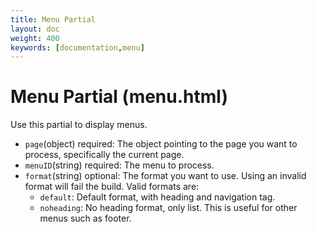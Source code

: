 ```yaml
---
title: Menu Partial
layout: doc
weight: 400
keywords: [documentation,menu]
---
```

# Menu Partial (menu.html)
Use this partial to display menus.
- `page`(object) required: The object pointing to the page you want to process, specifically the current page.
- `menuID`(string) required: The menu to process.
- `format`(string) optional: The format you want to use. Using an invalid format will fail the build. Valid formats are:
	- `default`: Default format, with heading and navigation tag.
	- `noheading`: No heading format, only list. This is useful for other menus such as footer.